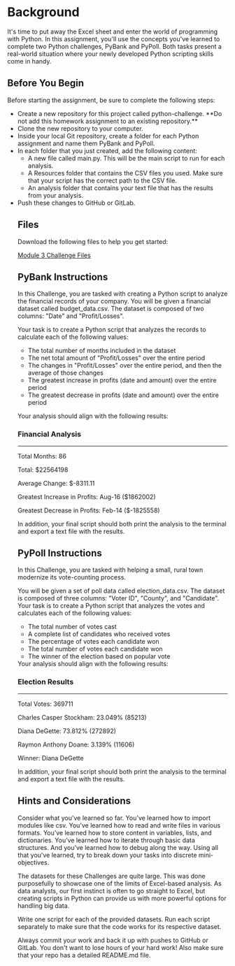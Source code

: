 # Background
It's time to put away the Excel sheet and enter the world of programming with Python. In this assignment, you'll use the concepts you've learned to complete two Python challenges, PyBank and PyPoll. Both tasks present a real-world situation where your newly developed Python scripting skills come in handy.

## Before You Begin

Before starting the assignment, be sure to complete the following steps:

<ul>
<li>Create a new repository for this project called python-challenge. **Do not add this homework assignment to an existing repository.**
  
<li>Clone the new repository to your computer.
  
<li>Inside your local Git repository, create a folder for each Python assignment and name them PyBank and PyPoll.
  
<li>In each folder that you just created, add the following content:
 <ul>
<li>A new file called main.py. This will be the main script to run for each analysis.
<li> A Resources folder that contains the CSV files you used. Make sure that your script has the correct path to the CSV file.
<li>An analysis folder that contains your text file that has the results from your analysis.
</ul>  
  
<li>Push these changes to GitHub or GitLab.

   
## Files
Download the following files to help you get started:

[Module 3 Challenge Files](https://static.bc-edx.com/data/dl-1-2/m3/lms/starter/Starter_Code.zip)

## PyBank Instructions
In this Challenge, you are tasked with creating a Python script to analyze the financial records of your company. You will be given a financial dataset called budget_data.csv. The dataset is composed of two columns: "Date" and "Profit/Losses".

Your task is to create a Python script that analyzes the records to calculate each of the following values:

<ul>
<li>The total number of months included in the dataset</li>

<li>The net total amount of "Profit/Losses" over the entire period</li>

<li>The changes in "Profit/Losses" over the entire period, and then the average of those changes</li>

<li>The greatest increase in profits (date and amount) over the entire period</li>

<li>The greatest decrease in profits (date and amount) over the entire period</li>
</ul>

Your analysis should align with the following results:


### Financial Analysis
---------------------
Total Months: 86

Total: $22564198

Average Change: $-8311.11

Greatest Increase in Profits: Aug-16 ($1862002)

Greatest Decrease in Profits: Feb-14 ($-1825558)

In addition, your final script should both print the analysis to the terminal and export a text file with the results.

## PyPoll Instructions
In this Challenge, you are tasked with helping a small, rural town modernize its vote-counting process.

You will be given a set of poll data called election_data.csv. The dataset is composed of three columns: "Voter ID", "County", and "Candidate". Your task is to create a Python script that analyzes the votes and calculates each of the following values:
<ul>
<li>The total number of votes cast

<li>A complete list of candidates who received votes

<li>The percentage of votes each candidate won

<li>The total number of votes each candidate won

<li>The winner of the election based on popular vote
</ul>
Your analysis should align with the following results:

### Election Results
-------------------------
Total Votes: 369711

Charles Casper Stockham: 23.049% (85213)

Diana DeGette: 73.812% (272892)

Raymon Anthony Doane: 3.139% (11606)

Winner: Diana DeGette

In addition, your final script should both print the analysis to the terminal and export a text file with the results.

## Hints and Considerations
Consider what you've learned so far. You've learned how to import modules like csv. You’ve learned how to read and write files in various formats. You’ve learned how to store content in variables, lists, and dictionaries. You’ve learned how to iterate through basic data structures. And you’ve learned how to debug along the way. Using all that you've learned, try to break down your tasks into discrete mini-objectives.

The datasets for these Challenges are quite large. This was done purposefully to showcase one of the limits of Excel-based analysis. As data analysts, our first instinct is often to go straight to Excel, but creating scripts in Python can provide us with more powerful options for handling big data.

Write one script for each of the provided datasets. Run each script separately to make sure that the code works for its respective dataset.

Always commit your work and back it up with pushes to GitHub or GitLab. You don't want to lose hours of your hard work! Also make sure that your repo has a detailed README.md file.
